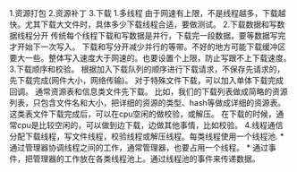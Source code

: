 1.资源打包
2.资源补丁
3.下载
    1.多线程
        由于网速有上限，不是线程越多，下载越快。尤其下载大文件时，具体多少下载线程合适，要做测试。
    2.下载数据和写数据线程分开
        传统每个线程下载和写数据是并行，下载完一段数据，要等数据写完才开始下一次写入。
    下载和写分开减少并行的等带。不好的地方可能下载缓冲区要大一些。整体写入速度大于网速的。也要设置个上限，防止写跟不上下载速度。
    3.下载顺序和校验。
        根据加入下载队列的顺序进行下载请求，不保存先请求的，先下载完成(网件大小，网络传输)。
        对于特殊文件下载，可以加入单体下载完成回调。
        通常资源表和信息类文件先下载。
        比如，我们的下载列表做成简略的资源列表，只包含文件名和大小，把详细的资源的类型、hash等做成详细的资源表。这类表文件下载完成后，可以在cpu空闲的做校验，或解压。
        在下载的时候，通常cpu是比较空闲的，可以做到边下载，边做其他事情，比如校验。
    4.线程通信
      分配下载线程，写文件线程，校验线程或解压线程。每类线程使用一个线程池.
      * 通过管理器协调线程之间的工作，通常管理器，也要占用一个线程。
      * 通过事件，把管理器的工作放在各类线程池上。通过线程池的事件来传递数据。